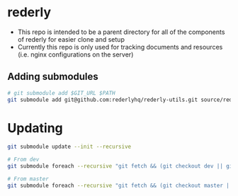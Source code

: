 # rederly
* This repo is intended to be a parent directory for all of the components of rederly for easier clone and setup
* Currently this repo is only used for tracking documents and resources (i.e. nginx configurations on the server)

## Adding submodules
```bash
# git submodule add $GIT_URL $PATH
git submodule add git@github.com:rederlyhq/rederly-utils.git source/rederly-utils
```
# Updating
```bash
git submodule update --init --recursive

# From dev
git submodule foreach --recursive "git fetch && (git checkout dev || git checkout master || git checkout main) && git pull"

# From master
git submodule foreach --recursive "git fetch && (git checkout master || git checkout main) && git pull"
```
